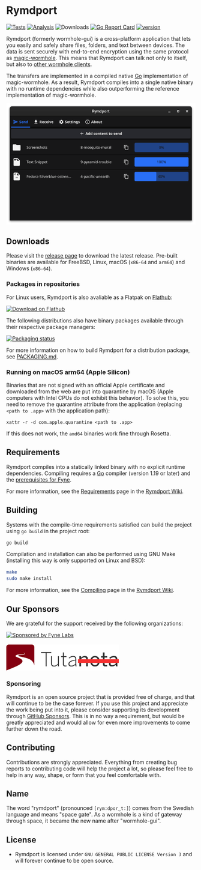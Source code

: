 # Rymdport

[![Tests](https://github.com/Jacalz/rymdport/actions/workflows/tests.yml/badge.svg)](https://github.com/Jacalz/rymdport/actions/workflows/tests.yml)
[![Analysis](https://github.com/Jacalz/rymdport/actions/workflows/analysis.yml/badge.svg?branch=main)](https://github.com/Jacalz/rymdport/actions/workflows/analysis.yml)
![Downloads](https://img.shields.io/github/downloads/jacalz/rymdport/total)
[![Go Report Card](https://goreportcard.com/badge/github.com/Jacalz/rymdport/v3)](https://goreportcard.com/report/github.com/Jacalz/rymdport/v3)
[![version](https://img.shields.io/github/v/tag/Jacalz/rymdport?label=version)](https://github.com/Jacalz/rymdport/releases/latest)


Rymdport (formerly wormhole-gui) is a cross-platform application that lets you easily and safely share files, folders, and text between devices.
The data is sent securely with end-to-end encryption using the same protocol as [magic-wormhole](https://github.com/magic-wormhole/magic-wormhole). This means that Rymdport can talk not only to itself, but also to [other wormhole clients](https://github.com/Jacalz/rymdport/wiki/Supported-clients).

The transfers are implemented in a compiled native [Go](https://go.dev/) implementation of magic-wormhole. As a result, Rymdport compiles into a single native binary with no runtime dependencies while also outperforming the reference implementation of magic-wormhole.

<p align="center">
  <img src="internal/assets/screenshot2.png" />
</p>

## Downloads

Please visit the [release page](https://github.com/Jacalz/rymdport/releases) to download the latest release.
Pre-built binaries are available for FreeBSD, Linux, macOS (`x86-64` and `arm64`) and Windows (`x86-64`).

### Packages in repositories

For Linux users, Rymdport is also avaliable as a Flatpak on [Flathub](https://flathub.org/apps/details/io.github.jacalz.rymdport):

<a href='https://flathub.org/apps/details/io.github.jacalz.rymdport'><img width='200' alt='Download on Flathub' src='https://dl.flathub.org/assets/badges/flathub-badge-en.svg'/></a>

The following distributions also have binary packages available through their respective package managers:

[![Packaging status](https://repology.org/badge/vertical-allrepos/rymdport.svg)](https://repology.org/project/rymdport/versions)

For more information on how to build Rymdport for a distribution package, see [PACKAGING.md](PACKAGING.md).

### Running on macOS arm64 (Apple Silicon)

Binaries that are not signed with an official Apple certificate and downloaded from the web are put into quarantine by macOS (Apple computers with Intel CPUs do not exhibit this behavior). To solve this, you need to remove the quarantine attribute from the application (replacing `<path to .app>` with the application path):
```
xattr -r -d com.apple.quarantine <path to .app>
```

If this does not work, the `amd64` binaries work fine through Rosetta.

## Requirements

Rymdport compiles into a statically linked binary with no explicit runtime dependencies.
Compiling requires a [Go](https://go.dev) compiler (version 1.19 or later) and the [prerequisites for Fyne](https://developer.fyne.io/started/).

For more information, see the [Requirements]([https://github.com/Jacalz/rymdport/wiki/E](https://github.com/Jacalz/rymdport/wiki/Requirements)) page in the [Rymdport Wiki](https://github.com/Jacalz/rymdport/wiki).

## Building

Systems with the compile-time requirements satisfied can build the project using `go build` in the project root:
```bash
go build
```

Compilation and installation can also be performed using GNU Make (installing this way is only supported on Linux and BSD):
```bash
make
sudo make install
```

For more information, see the [Compiling](https://github.com/Jacalz/rymdport/wiki/Compiling) page in the [Rymdport Wiki](https://github.com/Jacalz/rymdport/wiki).

## Our Sponsors

We are grateful for the support received by the following organizations:  

<a href='https://fynelabs.com/'>
  <picture>
    <source media="(prefers-color-scheme: dark)" srcset="https://i0.wp.com/fynelabs.com/wp-content/uploads/2022/01/logo_light.png">
    <source media="(prefers-color-scheme: light)" srcset="https://i0.wp.com/fynelabs.com/wp-content/uploads/2022/01/logo_dark.png">
    <img alt="Sponsored by Fyne Labs" width='200' src="https://i0.wp.com/fynelabs.com/wp-content/uploads/2022/01/logo_light.png">
  </picture>
</a>
<br /><br />
<a href='https://tuta.com/'>
  <img alt="Sponsored by Tutanota" width='300' src="https://raw.githubusercontent.com/rymdport/rymdport.github.io/main/assets/tuta_striped_black.svg">
</a>


### Sponsoring

Rymdport is an open source project that is provided free of charge, and that will continue to be the case forever. If you use this project and appreciate the work being put into it, please consider supporting its development through [GitHub Sponsors](https://github.com/sponsors/Jacalz). This is in no way a requirement, but would be greatly appreciated and would allow for even more improvements to come further down the road.

## Contributing

Contributions are strongly appreciated. Everything from creating bug reports to contributing code will help the project a lot, so please feel free to help in any way, shape, or form that you feel comfortable with.

## Name

The word "rymdport" (pronounced `[rym:dpor‿t:]`) comes from the Swedish language and means "space gate".
As a wormhole is a kind of gateway through space, it became the new name after "wormhole-gui".

## License
- Rymdport is licensed under `GNU GENERAL PUBLIC LICENSE Version 3` and will forever continue to be open source.
